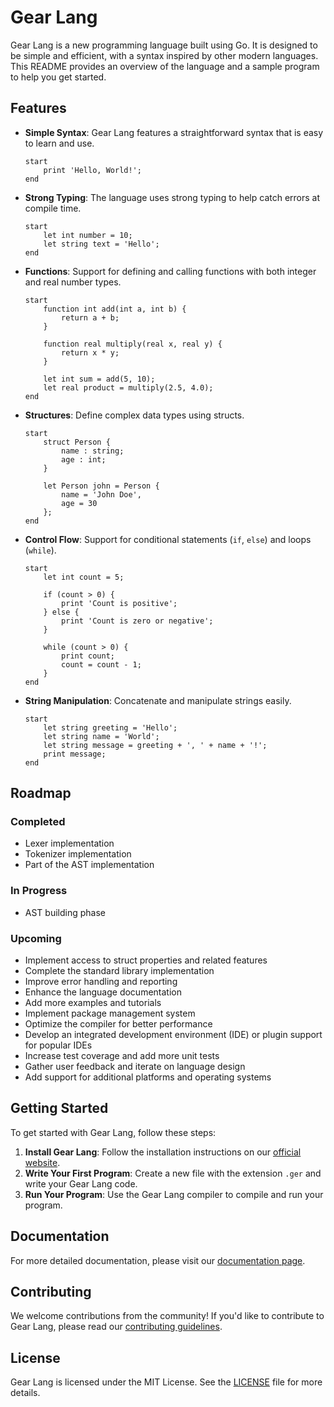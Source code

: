 # Gear Lang

Gear Lang is a new programming language built using Go. It is designed to be simple and efficient, with a syntax inspired by other modern languages. This README provides an overview of the language and a sample program to help you get started.

## Features

- **Simple Syntax**: Gear Lang features a straightforward syntax that is easy to learn and use.
    ```gear
    start
        print 'Hello, World!';
    end
    ```

- **Strong Typing**: The language uses strong typing to help catch errors at compile time.
    ```gear
    start
        let int number = 10;
        let string text = 'Hello';
    end
    ```

- **Functions**: Support for defining and calling functions with both integer and real number types.
    ```gear
    start
        function int add(int a, int b) {
            return a + b;
        }

        function real multiply(real x, real y) {
            return x * y;
        }

        let int sum = add(5, 10);
        let real product = multiply(2.5, 4.0);
    end
    ```

- **Structures**: Define complex data types using structs.
    ```gear
    start
        struct Person {
            name : string;
            age : int;
        }

        let Person john = Person {
            name = 'John Doe',
            age = 30
        };
    end
    ```

- **Control Flow**: Support for conditional statements (`if`, `else`) and loops (`while`).
    ```gear
    start
        let int count = 5;

        if (count > 0) {
            print 'Count is positive';
        } else {
            print 'Count is zero or negative';
        }

        while (count > 0) {
            print count;
            count = count - 1;
        }
    end
    ```

- **String Manipulation**: Concatenate and manipulate strings easily.
    ```gear
    start
        let string greeting = 'Hello';
        let string name = 'World';
        let string message = greeting + ', ' + name + '!';
        print message;
    end
    ```

## Roadmap

### Completed

- Lexer implementation
- Tokenizer implementation
- Part of the AST implementation

### In Progress

- AST building phase

### Upcoming

- Implement access to struct properties and related features
- Complete the standard library implementation
- Improve error handling and reporting
- Enhance the language documentation
- Add more examples and tutorials
- Implement package management system
- Optimize the compiler for better performance
- Develop an integrated development environment (IDE) or plugin support for popular IDEs
- Increase test coverage and add more unit tests
- Gather user feedback and iterate on language design
- Add support for additional platforms and operating systems




## Getting Started

To get started with Gear Lang, follow these steps:

1. **Install Gear Lang**: Follow the installation instructions on our [official website](https://gear-lang.org).
2. **Write Your First Program**: Create a new file with the extension `.ger` and write your Gear Lang code.
3. **Run Your Program**: Use the Gear Lang compiler to compile and run your program.

## Documentation

For more detailed documentation, please visit our [documentation page](https://gear-lang.org/docs).

## Contributing

We welcome contributions from the community! If you'd like to contribute to Gear Lang, please read our [contributing guidelines](https://gear-lang.org/contributing).

## License

Gear Lang is licensed under the MIT License. See the [LICENSE](LICENSE) file for more details.
